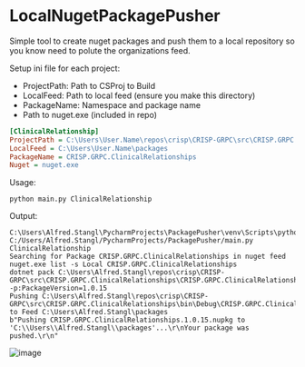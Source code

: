 # LocalNugetPackagePusher
Simple tool to create nuget packages and push them to a local repository so you know need to polute the organizations feed.


Setup ini file for each project:
- ProjectPath: Path to CSProj to Build
- LocalFeed: Path to local feed (ensure you make this directory)
- PackageName: Namespace and package name
- Path to nuget.exe (included in repo)

```ini
[ClinicalRelationship]
ProjectPath = C:\Users\User.Name\repos\crisp\CRISP-GRPC\src\CRISP.GRPC.ClinicalRelationships\CRISP.GRPC.ClinicalRelationships.csproj
LocalFeed = C:\Users\User.Name\packages
PackageName = CRISP.GRPC.ClinicalRelationships
Nuget = nuget.exe
```


Usage:
```shell
python main.py ClinicalRelationship
```

Output:
```shell
C:\Users\Alfred.Stangl\PycharmProjects\PackagePusher\venv\Scripts\python.exe C:/Users/Alfred.Stangl/PycharmProjects/PackagePusher/main.py ClinicalRelationship
Searching for Package CRISP.GRPC.ClinicalRelationships in nuget feed
nuget.exe list -s Local CRISP.GRPC.ClinicalRelationships
dotnet pack C:\Users\Alfred.Stangl\repos\crisp\CRISP-GRPC\src\CRISP.GRPC.ClinicalRelationships\CRISP.GRPC.ClinicalRelationships.csproj -p:PackageVersion=1.0.15
Pushing C:\Users\Alfred.Stangl\repos\crisp\CRISP-GRPC\src\CRISP.GRPC.ClinicalRelationships\bin\Debug\CRISP.GRPC.ClinicalRelationships.1.0.15.nupkg to Feed C:\Users\Alfred.Stangl\packages
b"Pushing CRISP.GRPC.ClinicalRelationships.1.0.15.nupkg to 'C:\\Users\\Alfred.Stangl\\packages'...\r\nYour package was pushed.\r\n"
```

![image](https://user-images.githubusercontent.com/44177617/150551239-dcdb148e-0a8f-48bc-aa5c-d6fa47e86fe5.png)

